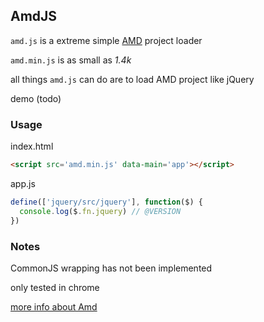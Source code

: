 AmdJS
---

`amd.js` is a extreme simple [AMD](https://github.com/amdjs/amdjs-api/wiki/AMD) project loader

`amd.min.js` is as small as *1.4k*

all things `amd.js` can do are to load AMD project like jQuery

demo (todo)

### Usage

index.html

```html
<script src='amd.min.js' data-main='app'></script>
```

app.js

```javascript
define(['jquery/src/jquery'], function($) {
  console.log($.fn.jquery) // @VERSION
})
```

### Notes

CommonJS wrapping has not been implemented

only tested in chrome

[more info about Amd](https://github.com/amdjs/amdjs-api/wiki/AMD)
